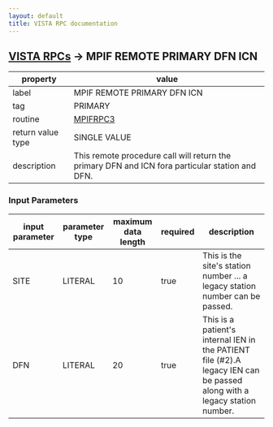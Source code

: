 ```yaml
---
layout: default
title: VISTA RPC documentation
---
```




## [VISTA RPCs](TableOfContent.md) &#8594; MPIF REMOTE PRIMARY DFN ICN 

 property | value 
--- | --- 
 label | MPIF REMOTE PRIMARY DFN ICN
 tag | PRIMARY
 routine | [MPIFRPC3](http://code.osehra.org/dox/Routine_MPIFRPC3_source.html)
 return value type | SINGLE VALUE
 description | This remote procedure call will return the primary DFN and ICN fora particular station and DFN.

### Input Parameters

| input parameter | parameter type | maximum data length | required | description | 
| --- | --- | --- | --- | --- | 
| SITE | LITERAL | 10 | true |  This is the site's station number ... a legacy station number can be passed. | 
| DFN | LITERAL | 20 | true | This is a patient's internal IEN in the PATIENT file (#2).A legacy IEN can be passed along with a legacy station number. | 